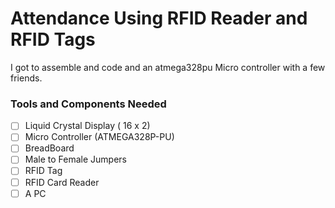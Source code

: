 # Attendance Using RFID Reader and RFID Tags

I got to assemble and code and an atmega328pu Micro controller with a few friends.

### Tools and Components Needed
- [ ] Liquid Crystal Display ( 16 x 2)
- [ ] Micro Controller (ATMEGA328P-PU)
- [ ] BreadBoard
- [ ] Male to Female Jumpers
- [ ] RFID Tag
- [ ] RFID Card Reader
- [ ] A PC
